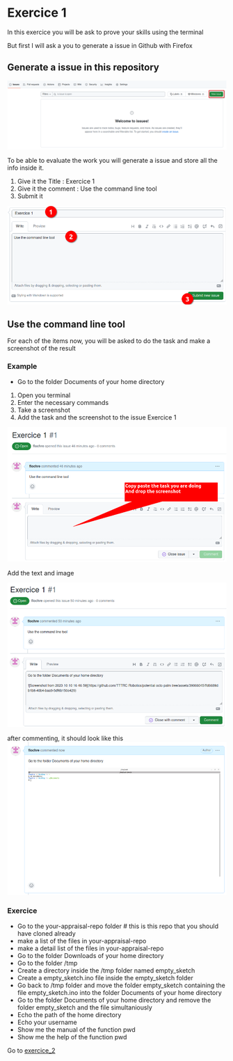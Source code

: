 # Exercice 1

In this exercice you will be ask to prove your skills using the terminal

But first I will ask a you to generate a issue in Github with Firefox

## Generate a issue in this repository

![Generate Issue](img/1-create-issue.png)

To be able to evaluate the work you will generate a issue and store all the info inside it.

1. Give it the Title : Exercice 1
1. Give it the comment : Use the command line tool
1. Submit it

![Submit Issue](img/2-submit-issue.png)

## Use the command line tool

For each of the items now, you will be asked to do the task and make a screenshot of the result

### Example

- Go to the folder Documents of your home directory

1. Open you terminal
2. Enter the necessary commands
3. Take a screenshot
4. Add the task and the screenshot to the issue Exercice 1

![Screenshot Example](img/4-example-screenshot.png)

Add the text and image

![Screenshot Example](img/5-example-screenshot.png)

after commenting, it should look like this
![Screenshot Example](img/6-example-screenshot.png)

### Exercice

- Go to the your-appraisal-repo folder   # this is this repo that you should have cloned already
- make a list of the files in your-appraisal-repo
- make a detail list of the files in your-appraisal-repo
- Go to the folder Downloads of your home directory
- Go to the folder /tmp
- Create a directory inside the /tmp folder named empty_sketch
- Create a empty_sketch.ino file inside the empty_sketch folder
- Go back to /tmp folder and move the folder empty_sketch containing the file  empty_sketch.ino into the folder Documents of your home directory
- Go to the folder Documents of your home directory and remove the folder empty_sketch and the file simultaniously
- Echo the path of the home directory
- Echo your username
- Show me the manual of the function pwd
- Show me the help of the function pwd

Go to [exercice_2](../exercice_2)